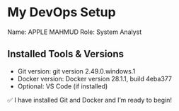 # My DevOps Setup

Name: APPLE MAHMUD
Role: System Analyst

## Installed Tools & Versions
- Git version: git version 2.49.0.windows.1
- Docker version: Docker version 28.1.1, build 4eba377
- Optional: VS Code (if installed)

✅ I have installed Git and Docker and I’m ready to begin!
